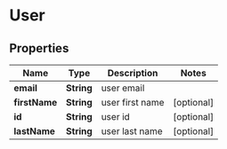 
# User

## Properties
Name | Type | Description | Notes
------------ | ------------- | ------------- | -------------
**email** | **String** | user email | 
**firstName** | **String** | user first name |  [optional]
**id** | **String** | user id |  [optional]
**lastName** | **String** | user last name |  [optional]



